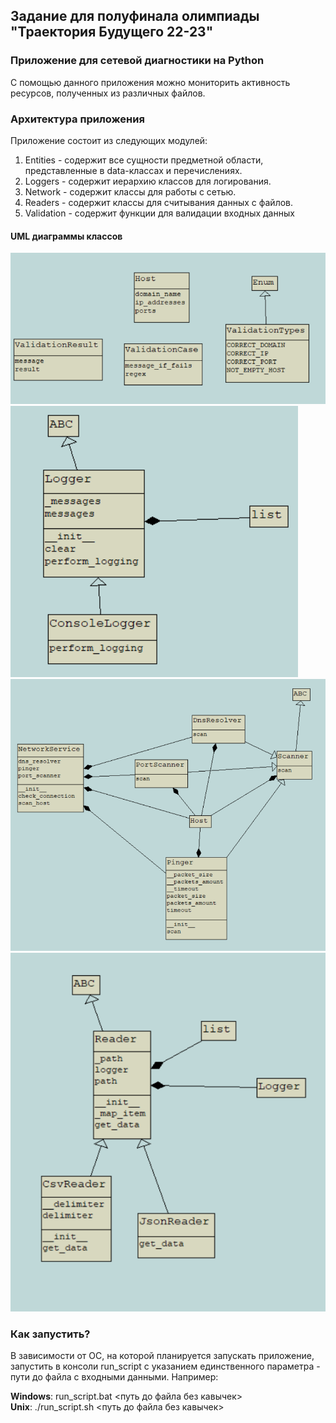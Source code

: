 ## Задание для полуфинала олимпиады "Траектория Будущего 22-23"
### Приложение для сетевой диагностики на Python

С помощью данного приложения можно мониторить активность ресурсов, полученных из различных файлов.
### Архитектура приложения
Приложение состоит из следующих модулей: 
1. Entities - содержит все сущности предметной области, представленные в data-классах и перечислениях.
2. Loggers - содержит иерархию классов для логирования.
3. Network - содержит классы для работы с сетью.
4. Readers - содержит классы для считывания данных с файлов.
5. Validation - содержит функции для валидации входных данных

#### UML диаграммы классов
![UML диаграмма Entities](pics/entities.png "UML диаграмма Entities")\
![UML диаграмма Loggers](pics/loggers.png "UML диаграмма Loggers")\
![UML диаграмма Network](pics/network.png "UML диаграмма Network")\
![UML диаграмма Readers](pics/readers.png "UML диаграмма Readers")

### Как запустить?
В зависимости от ОС, на которой планируется запускать приложение, запустить в консоли run_script с указанием 
единственного параметра - пути до файла с входными данными.
Например: 

**Windows**: run_script.bat <путь до файла без кавычек>\
**Unix**: ./run_script.sh <путь до файла без кавычек>